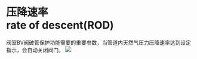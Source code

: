 # 压降速率<br>rate of descent(ROD)
阀室BV阀破管保护功能需要的重要参数，当管道内天然气压力压降速率达到设定指示，会自动关闭阀门。
![](..\..\..\photos\压降速率.jpg)
